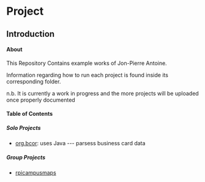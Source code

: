 # **Project**

## **Introduction**

#### **About**

This Repository Contains example works of Jon-Pierre Antoine.

Information regarding how to run each project is found inside its corresponding folder.

n.b. It is currently a work in progress and the more projects will be
uploaded once properly documented

#### **Table of Contents**

##### **Solo Projects**
* [org.bcor](https://github.com/Unachieved/Projects/tree/main/org.bcocr): uses Java --- parsess business card data

##### **Group Projects**
* [rpicampusmaps](https://github.com/gaskij/rpicampusmap)